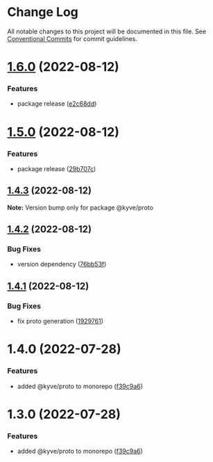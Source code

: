 # Change Log

All notable changes to this project will be documented in this file.
See [Conventional Commits](https://conventionalcommits.org) for commit guidelines.

# [1.6.0](https://github.com/KYVENetwork/node/compare/@kyve/proto@1.5.0...@kyve/proto@1.6.0) (2022-08-12)


### Features

* package release ([e2c68dd](https://github.com/KYVENetwork/node/commit/e2c68dd6880aec75cc087c41d2bfc1557ce98bb9))





# [1.5.0](https://github.com/KYVENetwork/node/compare/@kyve/proto@1.4.3...@kyve/proto@1.5.0) (2022-08-12)


### Features

* package release ([29b707c](https://github.com/KYVENetwork/node/commit/29b707cbe383bf4253a617b0f9f9c00454546418))





## [1.4.3](https://github.com/KYVENetwork/proto/compare/@kyve/proto@1.4.2...@kyve/proto@1.4.3) (2022-08-12)

**Note:** Version bump only for package @kyve/proto





## [1.4.2](https://github.com/KYVENetwork/proto/compare/@kyve/proto@1.4.1...@kyve/proto@1.4.2) (2022-08-12)


### Bug Fixes

* version dependency ([76bb53f](https://github.com/KYVENetwork/proto/commit/76bb53f8c16c58054935efc4efe78fba6d9771d1))





## [1.4.1](https://github.com/KYVENetwork/proto/compare/@kyve/proto@1.4.0...@kyve/proto@1.4.1) (2022-08-12)


### Bug Fixes

* fix proto generation ([1929761](https://github.com/KYVENetwork/proto/commit/1929761fc7c807408da6673b70763499f4535dff))





# 1.4.0 (2022-07-28)


### Features

* added @kyve/proto to monorepo ([f39c9a6](https://github.com/KYVENetwork/proto/commit/f39c9a64e4af4cfb8149bab44fcc7a3bb553b19b))





# 1.3.0 (2022-07-28)


### Features

* added @kyve/proto to monorepo ([f39c9a6](https://github.com/KYVENetwork/proto/commit/f39c9a64e4af4cfb8149bab44fcc7a3bb553b19b))
